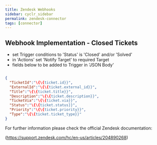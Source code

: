 ```yaml
---
title: Zendesk Webhooks
sidebar: cyclr_sidebar
permalink: zendesk-connector
tags: [connector]
---
```


Webhook Implementation - Closed Tickets
---------------------------------------

  - set Trigger conditions to 'Status' is 'Closed' and/or 'Solved' 
  - in 'Actions' set 'Notify Target' to required Target 
  - fields below to be added to Trigger in 'JSON Body'  

```json

{ 
  "TicketId":"\{\{ticket.id}}", 
  "ExternalId":"\{\{ticket.external_id}}", 
  "Title":"\{\{ticket.title}}", 
  "Description":"\{\{ticket.description}}", 
  "TicketVia":"\{\{ticket.via}}", 
  "Status":"\{\{ticket.status}}", 
  "Priority":"\{\{ticket.priority}}", 
  "Type":"\{\{ticket.ticket_type}}" 
}
```


For further information please check the official Zendesk documentation:

(https://support.zendesk.com/hc/en-us/articles/204890268)
